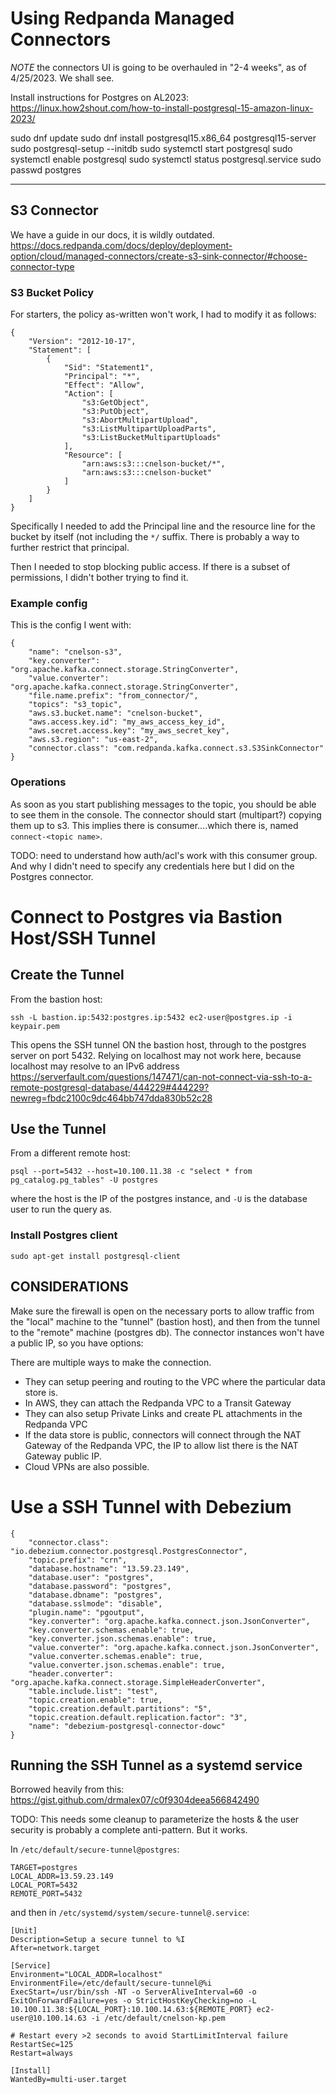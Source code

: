 # Using Redpanda Managed Connectors

*NOTE* the connectors UI is going to be overhauled in "2-4 weeks", as of 4/25/2023.   We shall see.


Install instructions for Postgres on AL2023:
https://linux.how2shout.com/how-to-install-postgresql-15-amazon-linux-2023/

sudo dnf update
sudo dnf install postgresql15.x86_64 postgresql15-server
sudo postgresql-setup --initdb
sudo systemctl start postgresql
sudo systemctl enable postgresql
sudo systemctl status postgresql.service
sudo passwd postgres


---

## S3 Connector

We have a guide in our docs, it is wildly outdated.
https://docs.redpanda.com/docs/deploy/deployment-option/cloud/managed-connectors/create-s3-sink-connector/#choose-connector-type

### S3 Bucket Policy

For starters, the policy as-written won't work, I had to modify it as follows:

```
{
	"Version": "2012-10-17",
	"Statement": [
		{
			"Sid": "Statement1",
			"Principal": "*",
			"Effect": "Allow",
			"Action": [
				"s3:GetObject",
				"s3:PutObject",
				"s3:AbortMultipartUpload",
				"s3:ListMultipartUploadParts",
				"s3:ListBucketMultipartUploads"
			],
			"Resource": [
				"arn:aws:s3:::cnelson-bucket/*",
				"arn:aws:s3:::cnelson-bucket"
			]
		}
	]
}
```

Specifically I needed to add the Principal line and the resource line for the bucket by itself (not including the `*/` suffix.   There is probably a way to further restrict that principal.

Then I needed to stop blocking public access.   If there is a subset of permissions, I didn't bother trying to find it.

### Example config

This is the config I went with:

```
{
    "name": "cnelson-s3",
    "key.converter": "org.apache.kafka.connect.storage.StringConverter",
    "value.converter": "org.apache.kafka.connect.storage.StringConverter",
    "file.name.prefix": "from_connector/",
    "topics": "s3_topic",
    "aws.s3.bucket.name": "cnelson-bucket",
    "aws.access.key.id": "my_aws_access_key_id",
    "aws.secret.access.key": "my_aws_secret_key",
    "aws.s3.region": "us-east-2",
    "connector.class": "com.redpanda.kafka.connect.s3.S3SinkConnector"
}
```

### Operations

As soon as you start publishing messages to the topic, you should be able to see them in the console.   The connector should start (multipart?) copying them up to s3.  This implies there is consumer....which there is, named `connect-<topic name>`.   

TODO:  need to understand how auth/acl's work with this consumer group.   And why I didn't need to specify any credentials here but I did on the Postgres connector.




# Connect to Postgres via Bastion Host/SSH Tunnel

## Create the Tunnel

From the bastion host:

`ssh -L bastion.ip:5432:postgres.ip:5432 ec2-user@postgres.ip -i keypair.pem`

This opens the SSH tunnel ON the bastion host, through to the postgres server on port 5432.   Relying on localhost may not work here, because localhost may resolve to an IPv6 address
https://serverfault.com/questions/147471/can-not-connect-via-ssh-to-a-remote-postgresql-database/444229#444229?newreg=fbdc2100c9dc464bb747dda830b52c28

## Use the Tunnel

From a different remote host:

`psql --port=5432 --host=10.100.11.38 -c "select * from pg_catalog.pg_tables" -U postgres`

where the host is the IP of the postgres instance, and `-U` is the database user to run the query as.

### Install Postgres client

`sudo apt-get install postgresql-client`


## CONSIDERATIONS

Make sure the firewall is open on the necessary ports to allow traffic from the "local" machine to the "tunnel" (bastion host), and then from the tunnel to the "remote" machine (postgres db).  The connector instances won't have a public IP, so you have options:

There are multiple ways to make the connection.
* They can setup peering and routing to the VPC where the particular data store is.
* In AWS, they can attach the Redpanda VPC to a Transit Gateway
* They can also setup Private Links and create PL attachments in the Redpanda VPC
* If the data store is public, connectors will connect through the NAT Gateway of the Redpanda VPC, the IP to allow list there is the NAT Gateway public IP.
* Cloud VPNs are also possible.



# Use a SSH Tunnel with Debezium

```
{
    "connector.class": "io.debezium.connector.postgresql.PostgresConnector",
    "topic.prefix": "crn",
    "database.hostname": "13.59.23.149",
    "database.user": "postgres",
    "database.password": "postgres",
    "database.dbname": "postgres",
    "database.sslmode": "disable",
    "plugin.name": "pgoutput",
    "key.converter": "org.apache.kafka.connect.json.JsonConverter",
    "key.converter.schemas.enable": true,
    "key.converter.json.schemas.enable": true,
    "value.converter": "org.apache.kafka.connect.json.JsonConverter",
    "value.converter.schemas.enable": true,
    "value.converter.json.schemas.enable": true,
    "header.converter": "org.apache.kafka.connect.storage.SimpleHeaderConverter",
    "table.include.list": "test",
    "topic.creation.enable": true,
    "topic.creation.default.partitions": "5",
    "topic.creation.default.replication.factor": "3",
    "name": "debezium-postgresql-connector-dowc"
}
```



## Running the SSH Tunnel as a systemd service

Borrowed heavily from this:  https://gist.github.com/drmalex07/c0f9304deea566842490

TODO:  This needs some cleanup to parameterize the hosts & the user security is probably a complete anti-pattern.  But it works.

In `/etc/default/secure-tunnel@postgres`:

```
TARGET=postgres
LOCAL_ADDR=13.59.23.149
LOCAL_PORT=5432
REMOTE_PORT=5432
```

and then in `/etc/systemd/system/secure-tunnel@.service`:

```
[Unit]
Description=Setup a secure tunnel to %I
After=network.target

[Service]
Environment="LOCAL_ADDR=localhost"
EnvironmentFile=/etc/default/secure-tunnel@%i
ExecStart=/usr/bin/ssh -NT -o ServerAliveInterval=60 -o ExitOnForwardFailure=yes -o StrictHostKeyChecking=no -L 10.100.11.38:${LOCAL_PORT}:10.100.14.63:${REMOTE_PORT} ec2-user@10.100.14.63 -i /etc/default/cnelson-kp.pem

# Restart every >2 seconds to avoid StartLimitInterval failure
RestartSec=125
Restart=always

[Install]
WantedBy=multi-user.target
```
